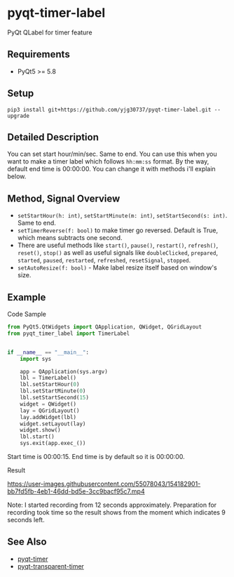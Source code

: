 # pyqt-timer-label
PyQt QLabel for timer feature

## Requirements
* PyQt5 >= 5.8

## Setup
```pip3 install git+https://github.com/yjg30737/pyqt-timer-label.git --upgrade```

## Detailed Description
You can set start hour/min/sec. Same to end. You can use this when you want to make a timer label which follows ```hh:mm:ss``` format. By the way, default end time is 00:00:00. You can change it with methods i'll explain below.

## Method, Signal Overview
* ```setStartHour(h: int)```, ```setStartMinute(m: int)```, ```setStartSecond(s: int)```. Same to end.
* ```setTimerReverse(f: bool)``` to make timer go reversed. Default is True, which means subtracts one second.
* There are useful methods like ```start()```, ```pause()```, ```restart()```, ```refresh()```, ```reset()```, ```stop()``` as well as useful signals like ```doubleClicked```, ```prepared```, ```started```, ```paused```, ```restarted```, ```refreshed```, ```resetSignal```, ```stopped```.
* `setAutoResize(f: bool)` - Make label resize itself based on window's size.

## Example
Code Sample
```python
from PyQt5.QtWidgets import QApplication, QWidget, QGridLayout
from pyqt_timer_label import TimerLabel


if __name__ == "__main__":
    import sys

    app = QApplication(sys.argv)
    lbl = TimerLabel()
    lbl.setStartHour(0)
    lbl.setStartMinute(0)
    lbl.setStartSecond(15)
    widget = QWidget()
    lay = QGridLayout()
    lay.addWidget(lbl)
    widget.setLayout(lay)
    widget.show()
    lbl.start()
    sys.exit(app.exec_())
```
Start time is 00:00:15. End time is by default so it is 00:00:00. 

Result

https://user-images.githubusercontent.com/55078043/154182901-bb7fd5fb-4eb1-46dd-bd5e-3cc9bacf95c7.mp4

Note: I started recording from 12 seconds approximately. Preparation for recording took time so the result shows from the moment which indicates 9 seconds left.

## See Also
* <a href="https://github.com/yjg30737/pyqt-timer.git">pyqt-timer</a>
* <a href="https://github.com/yjg30737/pyqt-transparent-timer.git">pyqt-transparent-timer</a>
